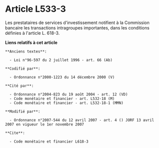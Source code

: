# Article L533-3

Les prestataires de services d'investissement notifient à la Commission bancaire les transactions intragroupes importantes,
dans les conditions définies à l'article L. 618-3.

**Liens relatifs à cet article**

	**Anciens textes**:

	  - Loi n°96-597 du 2 juillet 1996 - art. 66 (Ab)

	**Codifié par**:

	  - Ordonnance n°2000-1223 du 14 décembre 2000 (V)

	**Cité par**:

	  - Ordonnance n°2004-823 du 19 août 2004 - art. 12 (VD)
	  - Code monétaire et financier - art. L532-18 (M)
	  - Code monétaire et financier - art. L532-18-1 (MMN)

	**Modifié par**:

	  - Ordonnance n°2007-544 du 12 avril 2007 - art. 4 () JORF 13 avril 2007 en vigueur le 1er novembre 2007

	**Cite**:

	  - Code monétaire et financier L618-3
